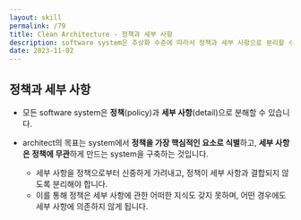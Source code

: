 ```yaml
---
layout: skill
permalink: /79
title: Clean Architecture - 정책과 세부 사항
description: software system은 추상화 수준에 따라서 정책과 세부 사항으로 분리할 수 있습니다.
date: 2023-11-02
---
```



## 정책과 세부 사항

- 모든 software system은 **정책**(policy)과 **세부 사항**(detail)으로 분해할 수 있습니다.

- architect의 목표는 system에서 **정책을 가장 핵심적인 요소로 식별**하고, **세부 사항은 정책에 무관**하게 만드는 system을 구축하는 것입니다.
    - 세부 사항을 정책으로부터 신중하게 가려내고, 정책이 세부 사항과 결합되지 않도록 분리해야 합니다.
    - 이를 통해 정책은 세부 사항에 관한 어떠한 지식도 갖지 못하며, 어떤 경우에도 세부 사항에 의존하지 않게 됩니다.


